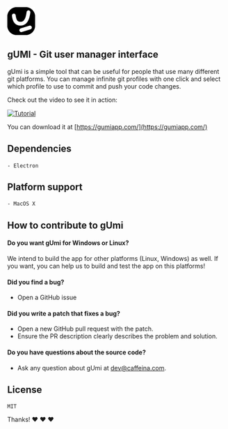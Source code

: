 <img src="/assets/logoTemplate@4x.png"/>

## gUMI - Git user manager interface

gUmi is a simple tool that can be useful for people that use many different git platforms.
You can manage infinite git profiles with one click and select which profile to use to commit and push your code changes.

Check out the video to see it in action:

[![Tutorial](https://img.youtube.com/vi/ojgabn9dNss/0.jpg)](https://www.youtube.com/watch?v=ojgabn9dNss)

You can download it at [https://gumiapp.com/](https://gumiapp.com/)

## Dependencies
	- Electron

## Platform support
	- MacOS X 

## How to contribute to gUmi
#### **Do you want gUmi for Windows or Linux?**
We intend to build the app for other platforms (Linux, Windows) as well. If you want, you can help us to build and test the app on this platforms!

#### **Did you find a bug?**
* Open a GitHub issue 

#### **Did you write a patch that fixes a bug?**
* Open a new GitHub pull request with the patch.
* Ensure the PR description clearly describes the problem and solution.

#### **Do you have questions about the source code?**
* Ask any question about gUmi at [dev@caffeina.com](mailto:dev@caffeina.com).

## License
	MIT

Thanks! :heart: :heart: :heart:
